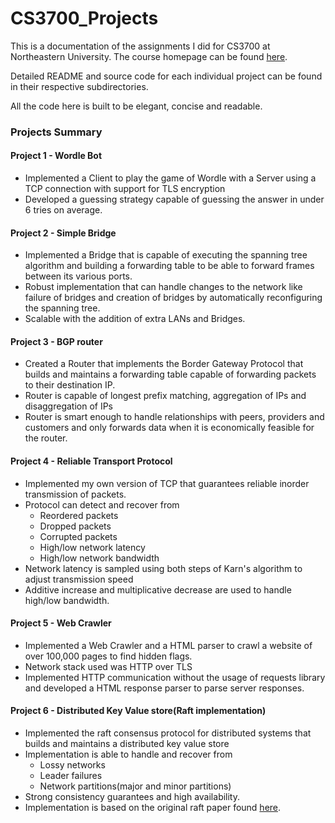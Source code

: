 # CS3700_Projects

This is a documentation of the assignments I did for CS3700 at Northeastern University. The course homepage can be found [here](https://3700.network/).

Detailed README and source code for each individual project can be found in their respective subdirectories.

All the code here is built to be elegant, concise and readable.

### Projects Summary

#### Project 1 - Wordle Bot
- Implemented a Client to play the game of Wordle with a Server using a TCP connection with support for TLS encryption
- Developed a guessing strategy capable of guessing the answer in under 6 tries on average.

#### Project 2 - Simple Bridge
- Implemented a Bridge that is capable of executing the spanning tree algorithm and building a forwarding table to be able to 
forward frames between its various ports.
- Robust implementation that can handle changes to the network like failure of bridges and creation of bridges by automatically reconfiguring the spanning tree.
- Scalable with the addition of extra LANs and Bridges.

#### Project 3 - BGP router
- Created a Router that implements the Border Gateway Protocol that builds and maintains a forwarding table capable of
forwarding packets to their destination IP.
- Router is capable of longest prefix matching, aggregation of IPs and disaggregation of IPs
- Router is smart enough to handle relationships with peers, providers and customers and only forwards data when it is
economically feasible for the router.

#### Project 4 - Reliable Transport Protocol
- Implemented my own version of TCP that guarantees reliable inorder transmission of packets.
- Protocol can detect and recover from
  - Reordered packets
  - Dropped packets
  - Corrupted packets
  - High/low network latency
  - High/low network bandwidth
- Network latency is sampled using both steps of Karn's algorithm to adjust transmission speed
- Additive increase and multiplicative decrease are used to handle high/low bandwidth.

#### Project 5 - Web Crawler
- Implemented a Web Crawler and a HTML parser to crawl a website of over 100,000 pages to find hidden flags.
- Network stack used was HTTP over TLS
- Implemented HTTP communication without the usage of requests library and developed a HTML response parser to parse
server responses.


#### Project 6 - Distributed Key Value store(Raft implementation)
- Implemented the raft consensus protocol for distributed systems that builds and maintains a distributed key value store
- Implementation is able to handle and recover from
  - Lossy networks
  - Leader failures
  - Network partitions(major and minor partitions)
- Strong consistency guarantees and high availability.
- Implementation is based on the original raft paper found [here](https://raft.github.io/raft.pdf).